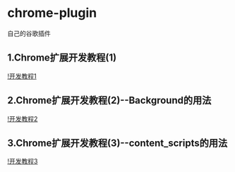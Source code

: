 # chrome-plugin
自己的谷歌插件

## 1.Chrome扩展开发教程(1)

[!开发教程1](http://www.dahouduan.com/2017/08/12/make-chrome-extension/)

## 2.Chrome扩展开发教程(2)--Background的用法

[!开发教程2](http://www.dahouduan.com/2017/08/14/make-chrome-extension-popup-background/)

## 3.Chrome扩展开发教程(3)--content_scripts的用法

[!开发教程3](http://www.dahouduan.com/2017/08/15/chrome-extension-content-scripts/)
